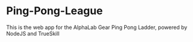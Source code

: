 # Ping-Pong-League
This is the web app for the AlphaLab Gear Ping Pong Ladder, powered by NodeJS and TrueSkill
